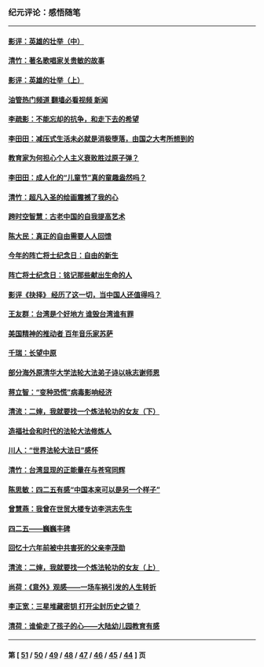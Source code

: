 ### 纪元评论：感悟随笔
---
#### [影评：英雄的壮举（中）](../../pages/nsc1035/n13027244.md?06180330) 
#### [清竹：著名歌唱家关贵敏的故事](../../pages/nsc1035/n13025435.md?06180330) 
#### [影评：英雄的壮举（上）](../../pages/nsc1035/n13024688.md?06180330) 
#### [油管热门频道 翻墙必看视频 新闻](ok?06180330)
#### [李疏影：不能忘却的抗争，和走下去的希望](../../pages/nsc1035/n13022097.md?06180330) 
#### [李田田：减压式生活未必就是消极堕落，由国之大考所想到的](../../pages/nsc1035/n13017621.md?06180330) 
#### [教育家为何担心个人主义衰败胜过原子弹？](../../pages/nsc1035/n13002969.md?06180330) 
#### [李田田：成人化的“儿童节”真的童趣盎然吗？](../../pages/nsc1035/n13000386.md?06180330) 
#### [清竹：超凡入圣的绘画震撼了我的心](../../pages/nsc1035/n12993985.md?06180330) 
#### [跨时空智慧：古老中国的自我提高艺术](../../pages/nsc1035/n12988506.md?06180330) 
#### [陈大民：真正的自由需要人人回馈](../../pages/nsc1035/n12990148.md?06180330) 
#### [今年的阵亡将士纪念日：自由的新生](../../pages/nsc1035/n12989540.md?06180330) 
#### [阵亡将士纪念日：铭记那些献出生命的人](../../pages/nsc1035/n12985418.md?06180330) 
#### [影评《抉择》 经历了这一切，当中国人还值得吗？](../../pages/nsc1035/n12983029.md?06180330) 
#### [王友群：台湾是个好地方 谁毁台湾谁有罪](../../pages/nsc1035/n12977761.md?06180330) 
#### [美国精神的推动者 百年音乐家苏萨](../../pages/nsc1035/n12974542.md?06180330) 
#### [千瑞：长望中原](../../pages/nsc1035/n12976554.md?06180330) 
#### [部分海外原清华大学法轮大法弟子诗以咏志谢师恩](../../pages/nsc1035/n12957723.md?06180330) 
#### [蒋立智：“变种恐慌”病毒影响经济](../../pages/nsc1035/n12955438.md?06180330) 
#### [清流：二婶，我就要找一个炼法轮功的女友（下）](../../pages/nsc1035/n12953189.md?06180330) 
#### [造福社会和时代的法轮大法修炼人](../../pages/nsc1035/n12944018.md?06180330) 
#### [川人：“世界法轮大法日”感怀](../../pages/nsc1035/n12932771.md?06180330) 
#### [清竹：台湾显现的正能量在与苍穹同辉](../../pages/nsc1035/n12928084.md?06180330) 
#### [陈思敏：四二五有感“中国本来可以是另一个样子”](../../pages/nsc1035/n12902318.md?06180330) 
#### [曾慧燕：我曾在世贸大楼专访李洪志先生](../../pages/nsc1035/n12898729.md?06180330) 
#### [四二五——巍巍丰碑](../../pages/nsc1035/n12893609.md?06180330) 
#### [回忆十六年前被中共害死的父亲李茂勋](../../pages/nsc1035/n12880270.md?06180330) 
#### [清流：二婶，我就要找一个炼法轮功的女友（上）](../../pages/nsc1035/n12879174.md?06180330) 
#### [尚荷：《意外》观感——一场车祸引发的人生转折](../../pages/nsc1035/n12877867.md?06180330) 
#### [李正宽：三星堆藏密钥 打开尘封历史之锁？](../../pages/nsc1035/n12877650.md?06180330) 
#### [清荷：谁偷走了孩子的心——大陆幼儿园教育有感](../../pages/nsc1035/n12871130.md?06180330) 

---
#### 第 [ [51](./51.md?06180330) / [50](./50.md?06180330) / [49](./49.md?06180330) / [48](./48.md?06180330) / [47](./47.md?06180330) / [46](./46.md?06180330) / [45](./45.md?06180330) / [44](./44.md?06180330) ] 页
